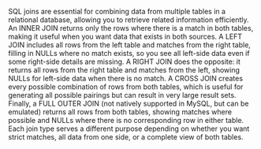 SQL joins are essential for combining data from multiple tables in a relational database, allowing you to retrieve related information efficiently. An INNER JOIN returns only the rows where there is a match in both tables, making it useful when you want data that exists in both sources. A LEFT JOIN includes all rows from the left table and matches from the right table, filling in NULLs where no match exists, so you see all left-side data even if some right-side details are missing. A RIGHT JOIN does the opposite: it returns all rows from the right table and matches from the left, showing NULLs for left-side data when there is no match. A CROSS JOIN creates every possible combination of rows from both tables, which is useful for generating all possible pairings but can result in very large result sets. Finally, a FULL OUTER JOIN (not natively supported in MySQL, but can be emulated) returns all rows from both tables, showing matches where possible and NULLs where there is no corresponding row in either table. Each join type serves a different purpose depending on whether you want strict matches, all data from one side, or a complete view of both tables.
